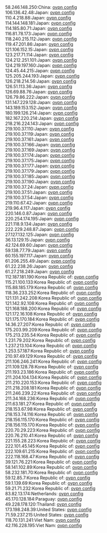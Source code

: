 58.246.148.250:China: [ovpn config](vpn/58_246_148_250.ovpn)  
106.136.42.48:Japan: [ovpn config](vpn/106_136_42_48.ovpn)  
110.4.218.88:Japan: [ovpn config](vpn/110_4_218_88.ovpn)  
114.144.148.181:Japan: [ovpn config](vpn/114_144_148_181.ovpn)  
114.185.80.71:Japan: [ovpn config](vpn/114_185_80_71.ovpn)  
116.81.78.173:Japan: [ovpn config](vpn/116_81_78_173.ovpn)  
118.240.215.112:Japan: [ovpn config](vpn/118_240_215_112.ovpn)  
119.47.201.86:Japan: [ovpn config](vpn/119_47_201_86.ovpn)  
121.106.152.15:Japan: [ovpn config](vpn/121_106_152_15.ovpn)  
123.217.71.114:Japan: [ovpn config](vpn/123_217_71_114.ovpn)  
124.212.251.101:Japan: [ovpn config](vpn/124_212_251_101.ovpn)  
124.219.197.160:Japan: [ovpn config](vpn/124_219_197_160.ovpn)  
124.45.44.215:Japan: [ovpn config](vpn/124_45_44_215.ovpn)  
125.205.244.193:Japan: [ovpn config](vpn/125_205_244_193.ovpn)  
126.218.214.56:Japan: [ovpn config](vpn/126_218_214_56.ovpn)  
126.51.113.36:Japan: [ovpn config](vpn/126_51_113_36.ovpn)  
126.69.88.76:Japan: [ovpn config](vpn/126_69_88_76.ovpn)  
126.79.86.222:Japan: [ovpn config](vpn/126_79_86_222.ovpn)  
131.147.229.128:Japan: [ovpn config](vpn/131_147_229_128.ovpn)  
143.189.153.152:Japan: [ovpn config](vpn/143_189_153_152.ovpn)  
180.199.126.214:Japan: [ovpn config](vpn/180_199_126_214.ovpn)  
182.167.220.214:Japan: [ovpn config](vpn/182_167_220_214.ovpn)  
218.216.224.143:Japan: [ovpn config](vpn/218_216_224_143.ovpn)  
219.100.37.110:Japan: [ovpn config](vpn/219_100_37_110.ovpn)  
219.100.37.119:Japan: [ovpn config](vpn/219_100_37_119.ovpn)  
219.100.37.161:Japan: [ovpn config](vpn/219_100_37_161.ovpn)  
219.100.37.166:Japan: [ovpn config](vpn/219_100_37_166.ovpn)  
219.100.37.169:Japan: [ovpn config](vpn/219_100_37_169.ovpn)  
219.100.37.174:Japan: [ovpn config](vpn/219_100_37_174.ovpn)  
219.100.37.175:Japan: [ovpn config](vpn/219_100_37_175.ovpn)  
219.100.37.177:Japan: [ovpn config](vpn/219_100_37_177.ovpn)  
219.100.37.179:Japan: [ovpn config](vpn/219_100_37_179.ovpn)  
219.100.37.185:Japan: [ovpn config](vpn/219_100_37_185.ovpn)  
219.100.37.190:Japan: [ovpn config](vpn/219_100_37_190.ovpn)  
219.100.37.24:Japan: [ovpn config](vpn/219_100_37_24.ovpn)  
219.100.37.51:Japan: [ovpn config](vpn/219_100_37_51.ovpn)  
219.100.37.54:Japan: [ovpn config](vpn/219_100_37_54.ovpn)  
219.110.67.42:Japan: [ovpn config](vpn/219_110_67_42.ovpn)  
219.96.4.117:Japan: [ovpn config](vpn/219_96_4_117.ovpn)  
220.146.0.87:Japan: [ovpn config](vpn/220_146_0_87.ovpn)  
220.254.174.195:Japan: [ovpn config](vpn/220_254_174_195.ovpn)  
221.118.9.134:Japan: [ovpn config](vpn/221_118_9_134.ovpn)  
222.229.248.87:Japan: [ovpn config](vpn/222_229_248_87.ovpn)  
27.127.132.125:Japan: [ovpn config](vpn/27_127_132_125.ovpn)  
36.13.129.15:Japan: [ovpn config](vpn/36_13_129_15.ovpn)  
42.124.69.60:Japan: [ovpn config](vpn/42_124_69_60.ovpn)  
59.138.77.79:Japan: [ovpn config](vpn/59_138_77_79.ovpn)  
60.155.197.117:Japan: [ovpn config](vpn/60_155_197_117.ovpn)  
61.206.255.49:Japan: [ovpn config](vpn/61_206_255_49.ovpn)  
61.22.238.26:Japan: [ovpn config](vpn/61_22_238_26.ovpn)  
61.27.218.249:Japan: [ovpn config](vpn/61_27_218_249.ovpn)  
112.187.181.190:Korea Republic of: [ovpn config](vpn/112_187_181_190.ovpn)  
115.21.100.133:Korea Republic of: [ovpn config](vpn/115_21_100_133.ovpn)  
115.88.185.179:Korea Republic of: [ovpn config](vpn/115_88_185_179.ovpn)  
118.36.233.252:Korea Republic of: [ovpn config](vpn/118_36_233_252.ovpn)  
121.131.242.208:Korea Republic of: [ovpn config](vpn/121_131_242_208.ovpn)  
121.142.92.108:Korea Republic of: [ovpn config](vpn/121_142_92_108.ovpn)  
121.168.188.200:Korea Republic of: [ovpn config](vpn/121_168_188_200.ovpn)  
121.172.16.108:Korea Republic of: [ovpn config](vpn/121_172_16_108.ovpn)  
121.175.170.184:Korea Republic of: [ovpn config](vpn/121_175_170_184.ovpn)  
14.36.27.207:Korea Republic of: [ovpn config](vpn/14_36_27_207.ovpn)  
175.203.99.209:Korea Republic of: [ovpn config](vpn/175_203_99_209.ovpn)  
175.213.235.54:Korea Republic of: [ovpn config](vpn/175_213_235_54.ovpn)  
1.231.79.202:Korea Republic of: [ovpn config](vpn/1_231_79_202.ovpn)  
1.237.213.104:Korea Republic of: [ovpn config](vpn/1_237_213_104.ovpn)  
1.253.57.187:Korea Republic of: [ovpn config](vpn/1_253_57_187.ovpn)  
210.97.49.129:Korea Republic of: [ovpn config](vpn/210_97_49_129.ovpn)  
211.106.246.241:Korea Republic of: [ovpn config](vpn/211_106_246_241.ovpn)  
211.109.128.78:Korea Republic of: [ovpn config](vpn/211_109_128_78.ovpn)  
211.193.23.186:Korea Republic of: [ovpn config](vpn/211_193_23_186.ovpn)  
211.204.104.134:Korea Republic of: [ovpn config](vpn/211_204_104_134.ovpn)  
211.210.220.153:Korea Republic of: [ovpn config](vpn/211_210_220_153.ovpn)  
211.218.208.181:Korea Republic of: [ovpn config](vpn/211_218_208_181.ovpn)  
211.246.239.22:Korea Republic of: [ovpn config](vpn/211_246_239_22.ovpn)  
211.34.168.236:Korea Republic of: [ovpn config](vpn/211_34_168_236.ovpn)  
211.63.181.27:Korea Republic of: [ovpn config](vpn/211_63_181_27.ovpn)  
218.153.67.98:Korea Republic of: [ovpn config](vpn/218_153_67_98.ovpn)  
218.153.74.116:Korea Republic of: [ovpn config](vpn/218_153_74_116.ovpn)  
218.156.115.170:Korea Republic of: [ovpn config](vpn/218_156_115_170.ovpn)  
218.156.115.170:Korea Republic of: [ovpn config](vpn/218_156_115_170.ovpn)  
220.70.29.223:Korea Republic of: [ovpn config](vpn/220_70_29_223.ovpn)  
220.76.210.41:Korea Republic of: [ovpn config](vpn/220_76_210_41.ovpn)  
221.155.28.223:Korea Republic of: [ovpn config](vpn/221_155_28_223.ovpn)  
222.101.45.145:Korea Republic of: [ovpn config](vpn/222_101_45_145.ovpn)  
222.109.61.215:Korea Republic of: [ovpn config](vpn/222_109_61_215.ovpn)  
222.118.168.47:Korea Republic of: [ovpn config](vpn/222_118_168_47.ovpn)  
39.121.76.221:Korea Republic of: [ovpn config](vpn/39_121_76_221.ovpn)  
58.141.102.89:Korea Republic of: [ovpn config](vpn/58_141_102_89.ovpn)  
58.232.181.70:Korea Republic of: [ovpn config](vpn/58_232_181_70.ovpn)  
59.12.85.7:Korea Republic of: [ovpn config](vpn/59_12_85_7.ovpn)  
59.1.139.69:Korea Republic of: [ovpn config](vpn/59_1_139_69.ovpn)  
59.21.71.232:Korea Republic of: [ovpn config](vpn/59_21_71_232.ovpn)  
83.82.13.174:Netherlands: [ovpn config](vpn/83_82_13_174.ovpn)  
45.170.128.184:Paraguay: [ovpn config](vpn/45_170_128_184.ovpn)  
49.228.178.120:Thailand: [ovpn config](vpn/49_228_178_120.ovpn)  
173.198.248.39:United States: [ovpn config](vpn/173_198_248_39.ovpn)  
71.59.237.215:United States: [ovpn config](vpn/71_59_237_215.ovpn)  
118.70.131.241:Viet Nam: [ovpn config](vpn/118_70_131_241.ovpn)  
42.116.228.195:Viet Nam: [ovpn config](vpn/42_116_228_195.ovpn)  
